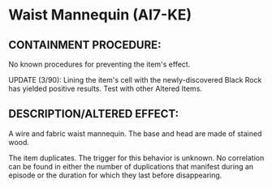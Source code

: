 # Waist Mannequin (AI7-KE)

## CONTAINMENT PROCEDURE:

No known procedures for preventing the item's effect.

UPDATE (3/90): Lining the item's cell with the newly-discovered Black Rock has yielded positive results. Test with other Altered Items.

## DESCRIPTION/ALTERED EFFECT:

A wire and fabric waist mannequin. The base and head are made of stained wood.

The item duplicates. The trigger for this behavior is unknown. No correlation can be found in either the number of duplications that manifest during an episode or the duration for which they last before disappearing.
